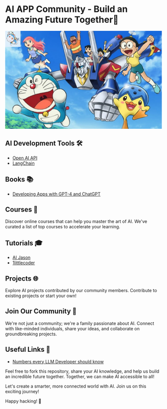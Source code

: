 # AI APP Community - Build an Amazing Future Together🚀

![Doraemon wallpaper](doraemon.jpg)


## AI Development Tools 🛠️
- [Open AI API](https://platform.openai.com/)
- [LangChain](https://python.langchain.com/docs/get_started/introduction)

## Books 📚
- [Developing Apps with GPT-4 and ChatGPT](https://www.amazon.com/Developing-Apps-GPT-4-ChatGPT-Intelligent/dp/1098152484)


## Courses 📓
Discover online courses that can help you master the art of AI. We've curated a list of top courses to accelerate your learning.

## Tutorials 🎓
- [AI Jason](https://www.youtube.com/@AIJasonZ)
- [1littlecoder](https://www.youtube.com/@1littlecoder)



## Projects 🌐
Explore AI projects contributed by our community members. Contribute to existing projects or start your own!

## Join Our Community 🤝
We're not just a community; we're a family passionate about AI. Connect with like-minded individuals, share your ideas, and collaborate on groundbreaking projects.

## Useful Links 🔗

- [Numbers every LLM Developer should know](https://github.com/ray-project/llm-numbers)



Feel free to fork this repository, share your AI knowledge, and help us build an incredible future together. Together, we can make AI accessible to all!

Let's create a smarter, more connected world with AI. Join us on this exciting journey!

Happy hacking! 🚀
